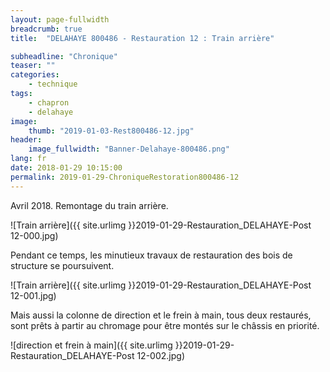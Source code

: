 ```yaml
---
layout: page-fullwidth
breadcrumb: true
title:  "DELAHAYE 800486 - Restauration 12 : Train arrière"

subheadline: "Chronique" 
teaser: ""
categories:
    - technique
tags:
    - chapron
    - delahaye
image:
    thumb: "2019-01-03-Rest800486-12.jpg"
header:
    image_fullwidth: "Banner-Delahaye-800486.png"
lang: fr
date: 2018-01-29 10:15:00
permalink: 2019-01-29-ChroniqueRestoration800486-12
---
```

Avril 2018.
Remontage du train arrière.

![Train arrière]({{ site.urlimg }}2019-01-29-Restauration_DELAHAYE-Post 12-000.jpg)


Pendant ce temps, les minutieux travaux de restauration des bois de structure se poursuivent.

![Train arrière]({{ site.urlimg }}2019-01-29-Restauration_DELAHAYE-Post 12-001.jpg)


Mais aussi la colonne de direction et le frein à main, tous deux restaurés, sont prêts à partir au chromage pour être montés sur le châssis en priorité.

![direction et frein à main]({{ site.urlimg }}2019-01-29-Restauration_DELAHAYE-Post 12-002.jpg)
